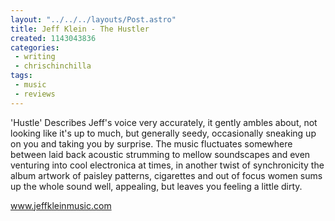 ```yaml
---
layout: "../../../layouts/Post.astro"
title: Jeff Klein - The Hustler
created: 1143043836
categories:
 - writing
 - chrischinchilla
tags: 
 - music 
 - reviews
---
```


'Hustle' Describes Jeff's voice very accurately, it gently ambles about, not looking like it's up to much, but generally seedy, occasionally sneaking up on you and taking you by surprise. The music fluctuates somewhere between laid back acoustic strumming to mellow soundscapes and even venturing into cool electronica at times, in another twist of synchronicity the album artwork of paisley patterns, cigarettes and out of focus women sums up the whole sound well, appealing, but leaves you feeling a little dirty.

<a href='https://www.jeffkleinmusic.com' target='_blank'>www.jeffkleinmusic.com</a>
